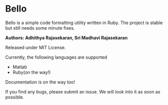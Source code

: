 Bello
=====

Bello is a simple code formatting utility written in Ruby. The project is stable but still needs some minute fixes. 

**Authors: Adhithya Rajasekaran, Sri Madhavi Rajasekaran**

Released under MIT License. 

Currently, the following languages are supported

- Matlab
- Ruby(on the way!)

Documentation is on the way too!

If you find any bugs, please submit an issue. We will look into it as soon as possible. 

